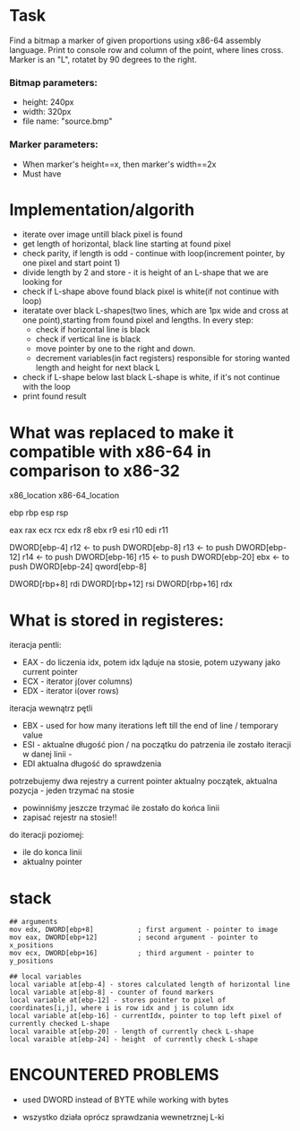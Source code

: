 # Task
Find a bitmap a marker of given proportions using x86-64 assembly language. Print to console row and column of the point, where lines cross. Marker is an "L", rotatet by 90 degrees to the right.

### Bitmap parameters:
- height: 240px
- width: 320px
- file name: "source.bmp"
### Marker parameters: 
- When marker's height==x, then marker's width==2x
- Must have 

# Implementation/algorith 
- iterate over image untill black pixel is found
- get length of horizontal, black line starting at found pixel
- check parity, if length is odd - continue with loop(increment pointer, by one pixel and start point 1)
- divide length by 2 and store - it is height of an L-shape that we are looking for
- check if L-shape above found black pixel is white(if not continue with loop)
- iteratate over black L-shapes(two lines, which are 1px wide and cross at one point),starting from found pixel and lengths. In every step:
    - check if horizontal line is black 
    - check if vertical line is black 
    - move pointer by one to the right and down.
    - decrement variables(in fact registers) responsible for storing wanted length and height for next black L
- check if L-shape below last black L-shape is  white, if it's not continue with the loop 
- print found result

# What was replaced to make it compatible with x86-64 in comparison to x86-32
x86_location x86-64_location 

ebp rbp
esp rsp

eax rax
ecx rcx
edx r8
ebx r9
esi r10
edi r11

DWORD[ebp-4] r12    <- to push
DWORD[ebp-8] r13     <- to push
DWORD[ebp-12] r14   <- to push
DWORD[ebp-16] r15   <- to push
DWORD[ebp-20] ebx   <- to push
DWORD[ebp-24] qword[ebp-8]

DWORD[rbp+8] rdi
DWORD[rbp+12] rsi
DWORD[rbp+16] rdx

# What is stored in registeres:
iteracja pentli:
- EAX - do liczenia idx, potem idx ląduje na stosie, potem uzywany jako current pointer
- ECX - iterator j(over columns)  
- EDX - iterator i(over rows) 

iteracja wewnątrz pętli
- EBX - used for how many iterations left till the end of line / temporary value
- ESI - aktualne długość pion / na początku do patrzenia ile zostało iteracji w danej linii -  
- EDI aktualna długość do sprawdzenia  

potrzebujemy dwa rejestry a current pointer aktualny początek, aktualna pozycja 
    - jeden trzymać na stosie 
- powinniśmy jeszcze trzymać ile zostało do końca linii 
- zapisać rejestr na stosie!! 

do iteracji poziomej: 
- ile do konca linii 
- aktualny pointer 


# stack 
    ## arguments
    mov edx, DWORD[ebp+8]           ; first argument - pointer to image
    mov eax, DWORD[ebp+12]          ; second argument - pointer to x_positions
    mov ecx, DWORD[ebp+16]          ; third argument - pointer to y_positions

    ## local variables 
    local variable at[ebp-4] - stores calculated length of horizontal line
    local variable at[ebp-8] - counter of found markers 
    local variable at[ebp-12] - stores pointer to pixel of coordinates[i,j], where i is row idx and j is column idx
    local variable at[ebp-16] - currentIdx, pointer to top left pixel of currently checked L-shape
    local varaible at[ebp-20] - length of currently check L-shape
    local varaible at[ebp-24] - height  of currently check L-shape

# ENCOUNTERED PROBLEMS
- used DWORD instead of BYTE while working with bytes 

- wszystko działa oprócz sprawdzania wewnetrznej L-ki
